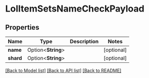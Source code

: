 # LolItemSetsNameCheckPayload

## Properties

Name | Type | Description | Notes
------------ | ------------- | ------------- | -------------
**name** | Option<**String**> |  | [optional]
**shard** | Option<**String**> |  | [optional]

[[Back to Model list]](../README.md#documentation-for-models) [[Back to API list]](../README.md#documentation-for-api-endpoints) [[Back to README]](../README.md)


